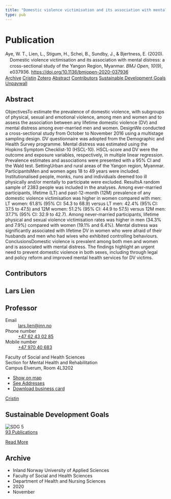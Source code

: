 ```yaml
---
title: "Domestic violence victimisation and its association with mental distress: a cross-sectional study of the Yangon Region, Myanmar"
type: pub
---
```

<h1>Publication</h1>
<article id="csl-bib-container-7JS7Z5G5" class="csl-bib-container">
  <div class="csl-bib-body" style="line-height: 1.35; padding-left: 1em; text-indent:-1em;">
  <div class="csl-entry">Aye, W. T., Lien, L., Stigum, H., Schei, B., Sundby, J., &amp; Bjertness, E. (2020). Domestic violence victimisation and its association with mental distress: a cross-sectional study of the Yangon Region, Myanmar. <i>BMJ Open</i>, <i>10</i>(9), e037936. <a href="https://doi.org/10.1136/bmjopen-2020-037936">https://doi.org/10.1136/bmjopen-2020-037936</a></div>
</div>
  <div class="csl-bib-buttons">
    <a href="#taxonomy-article-7JS7Z5G5" class="csl-bib-button">Archive</a>
    <a href="https://app.cristin.no/results/show.jsf?id=1845671" alt="Cristin URL" class="csl-bib-button">Cristin</a>
    <a href="http://zotero.org/groups/5022929/items/7JS7Z5G5" alt="Zotero URL" class="csl-bib-button">Zotero</a>
    <a href="#abstract-article-7JS7Z5G5" class="csl-bib-button">Abstract</a>
    <a href="#contributors-article-7JS7Z5G5" class="csl-bib-button">Contributors</a>
    <a href="#sdg-article-7JS7Z5G5" class="csl-bib-button">Sustainable Development Goals</a>
    <a href="https://bmjopen.bmj.com/content/bmjopen/10/9/e037936.full.pdf" class="csl-bib-button">Unpaywall</a>
  </div>
  <div id="csl-bib-meta-container-7JS7Z5G5"></div>
</article>
<div id="csl-bib-meta-7JS7Z5G5" class="csl-bib-meta">
  <article id="abstract-article-7JS7Z5G5" class="abstract-article">
    <h1>Abstract</h1>
    ObjectivesTo estimate the prevalence of domestic violence, with subgroups of physical, sexual and emotional violence, among men and women and to assess the association between any lifetime domestic violence (DV) and mental distress among ever-married men and women. DesignWe conducted a cross-sectional study from October to November 2016 using a multistage sampling design. DV questionnaire was adopted from the Demographic and Health Survey programme. Mental distress was estimated using the Hopkins Symptom Checklist-10 (HSCL-10). HSCL-score and DV were the outcome and exposure variables, respectively, in multiple linear regression. Prevalence estimates and associations were presented with a 95% CI and the Wald test. SettingUrban and rural areas of the Yangon region, Myanmar. ParticipantsMen and women ages 18 to 49 years were included. Institutionalised people, monks, nuns and individuals deemed too ill physically and/or mentally to participate were excluded. ResultsA random sample of 2383 people was included in the analyses. Among ever-married participants, lifetime (LT) and past-12-month (12M) prevalence of any domestic violence victimisation was higher in women compared with men: LT women: 61.8% (95% CI: 54.3 to 68.9) versus LT men: 42.4% (95% CI: 37.5 to 47.5) and 12M women: 51.2% (95% CI: 44.9 to 57.5) versus 12M men: 37.7% (95% CI: 32.9 to 42.7). Among never-married participants, lifetime physical and sexual violence victimisation rates was higher in men (34.3% and 7.9%) compared with women (19.1% and 6.4%). Mental distress was significantly associated with lifetime DV in women who were afraid of their husbands and men who had wives who exhibited controlling behaviours. ConclusionsDomestic violence is prevalent among both men and women and is associated with mental distress. The findings highlight an urgent need to prevent domestic violence in both sexes, including through legal and policy reform and improved mental health services for DV victims.
  </article>
  <article id="contributors-article-7JS7Z5G5" class="contributors-article">
    <h1>Contributors</h1>
    <div class="personas">
<div class="vrtx-hinn-person-card">
<div class="photo">
<i class="lar la-user-circle missing-person"></i>
</div>
<div class="info">
<hgroup><h1>Lars Lien</h1>
<h2>Professor</h2>
</hgroup><dl>
<dt>Email</dt>
<dd>
<a href="mailto:lars.lien@inn.no">lars.lien@inn.no</a>
</dd>
<dt>Phone number</dt>
<dd><a href="tel:+4762430285">
+47 62 43 02 85
</a></dd>
<dt>Mobile number</dt>
<dd><a href="tel:+4797040683">
+47 970 40 683
</a></dd>
</dl>
<p>
Faculty of Social and Health Sciences<br>
Section for Mental Health and Rehabilitation<br>
Campus Elverum,
Room 4L3202
</p>
<ul class="vrtx-hinn-links">
<li><a href="https://www.google.com/maps?q=60.88177,11.53669">Show on map</a></li>
<li><a href="https://www.inn.no/english/find-an-employee/lars-lien.html#vrtx-hinn-addresses">See Addresses</a></li>
<li><a href="https://www.inn.no/english/find-an-employee/lars-lien.html?vrtx=vcf">Download business card</a></li>
</ul>
</div>
</div>
<a href="https://app.cristin.no/persons/show.jsf?id=14287" alt="Cristin URL" class="personas-cristin">Cristin</a>
</div>
  </article>
  <article id="sdg-article-7JS7Z5G5" class="sdg-article">
    <h1>Sustainable Development Goals</h1>
    <div class="sdg-container"><div id="sdg5" class="sdg">
<img src="{{< params subfolder >}}images/sdg/sdg05_en.png" class="image" alt="SDG 5">
<div class="sdg-overlay">
<a href="{{< params subfolder >}}en/archive/?sdg=5#archive" class="sdg-publication-count"><span>93</span> Publications</a>
<p><a href="https://sdgs.un.org/goals/goal5" class="sdg-read-more">Read More</a></p>
</div>
</div></div>
  </article>
  <article id="taxonomy-article-7JS7Z5G5" class="taxonomy-article">
    <h1>Archive</h1>
    <ul>
      <li>Inland Norway University of Applied Sciences</li>
      <li>Faculty of Social and Health Sciences</li>
      <li>Department of Health and Nursing Sciences</li>
      <li>2020</li>
      <li>November</li>
    </ul>
  </article>
</div>
